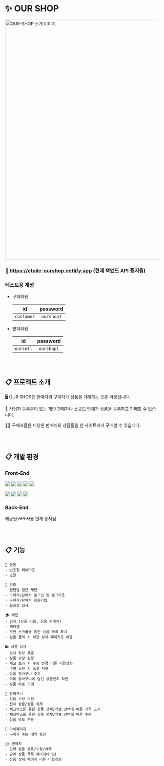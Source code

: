 # ✨ OUR SHOP

<img width="784" alt="OUR-SHOP 소개 이미지" src="https://github.com/etoile-j/OUR-SHOP/assets/102905624/42c4b203-0c1d-4a2a-8c64-eeb984aec12b">

### 📍 https://etoile-ourshop.netlify.app (현재 백엔드 API 중지됨)

### 테스트용 계정

-   구매회원

    |   **id**   | **password** |
    | :--------: | :----------: |
    | `customer` |  `ourshop1`  |

-   판매회원

    |  **id**   | **password** |
    | :-------: | :----------: |
    | `oursell` |  `ourshop1`  |

<br><br>

## 📋 프로젝트 소개

🖥 OUR SHOP은 판매자와 구매자가 상품을 거래하는 오픈 마켓입니다.

💁 사업자 등록증이 있는 개인 판매자나 소규모 업체가 상품을 등록하고 판매할 수 있습니다.

🙋‍♀️ 구매자들은 다양한 판매처의 상품들을 한 사이트에서 구매할 수 있습니다.

<br><br>

## 📋 개발 환경

### Front-End

<img src="https://img.shields.io/badge/React-61DAFB?style=for-the-badge&logo=React&logoColor=white"> <img src="https://img.shields.io/badge/TypeScript-3178C6?style=for-the-badge&logo=TypeScript&logoColor=white"> <img src="https://img.shields.io/badge/styled-components-DB7093?style=for-the-badge&logo=styled-components&logoColor=white"> <img src="https://img.shields.io/badge/React Query-FF4154?style=for-the-badge&logo=ReactQuery&logoColor=white"> <img src="https://img.shields.io/badge/Axios-5A29E4?style=for-the-badge&logo=Axios&logoColor=white">

<img src="https://img.shields.io/badge/Jest-C21325?style=for-the-badge&logo=Jest&logoColor=white"> <img src="https://img.shields.io/badge/React Testing Library-E33332?style=for-the-badge&logo=TestingLibrary&logoColor=white"> <img src="https://img.shields.io/badge/MSW-FF6A33?style=for-the-badge&logo=MockServiceWorker&logoColor=white"> <img src="https://img.shields.io/badge/GitHub Actions-2088FF?style=for-the-badge&logo=GitHubActions&logoColor=white">

### Back-End

~~제공된 API 사용~~ 현재 중지됨

<br><br>

## 📋 기능

```
🎾 공통
- 반응형 레이아웃
- 모달

🔐 인증
- 권한별 접근 제한
- 구매자/판매자 로그인 및 로그아웃
- 구매자/판매자 회원가입
- 유효성 검사

🏠 메인
- 검색 (상품 이름, 상품 판매자)
- 캐러셀
- 무한 스크롤을 통한 상품 목록 표시
- 상품 클릭 시 해당 상세 페이지로 이동

🛍 상품 상세
- 상세 정보 표출
- 상품 수량 설정
- 재고 초과 시 수량 변경 버튼 비활성화
- 수량 소진 시 품절 처리
- 상품 장바구니 추가
- 이미 장바구니에 담긴 상품인지 확인
- 상품 바로 구매

🛒 장바구니
- 상품 수량 수정
- 전체 상품/상품 삭제
- 체크박스를 통한 상품 전체/개별 선택에 따른 가격 표시
- 체크박스를 통한 상품 전체/개별 선택에 따른 주문
- 상품 바로 주문

👤 마이페이지
- 구매자 주문 내역 확인

💁‍♂️ 판매자
- 판매 상품 등록/수정/삭제
- 판매 상품 목록 페이지네이션
- 상품 상세 페이지 버튼 비활성화
```

<br><br>
